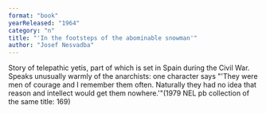 ```yaml
---
format: "book"
yearReleased: "1964"
category: "n"
title: "'In the footsteps of the abominable snowman'"
author: "Josef Nesvadba"
---
```

Story of telepathic yetis, part of which is set in Spain during the Civil War. Speaks unusually warmly of the anarchists: one character says "'They were men of courage and I remember them often. Naturally they had no idea that reason and intellect would get them nowhere.'"(1979 NEL pb collection of the same title: 169) 